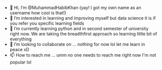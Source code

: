 - 👋 Hi, I’m @MuhammadHabibKhan (yay! I got my own name as an username how cool is that!)
- 👀 I’m interested in learning and improving myself but data science it is if you refer you specific learning fields
- 🌱 I’m currently learning python and in second semester of university right now. We are taking the breadthfirst approach so learning little bit of everything
- 💞️ I’m looking to collaborate on ... nothing for now lol let me learn in peace xD
- 📫 How to reach me ... umm no one needs to reach me right now I'm not popular lol 

<!---
MuhammadHabibKhan/MuhammadHabibKhan is a ✨ special ✨ repository because its `README.md` (this file) appears on your GitHub profile.
You can click the Preview link to take a look at your changes.
--->
